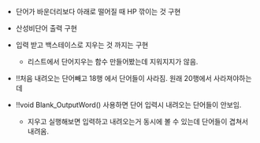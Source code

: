 - 단어가 바운더리보다 아래로 떨어질 때  HP 깎이는 것 구현

- 산성비단어 출력 구현

- 입력 받고 백스테이스로 지우는 것 까지는 구현
    - 리스트에서 단어지우는 함수 만들어봤는데 지워지지가 않음.

- !!처음 내려오는 단어빼고 18행 에서 단어들이 사라짐. 원래 20행에서 사라져야하는데

- !!void Blank_OutputWord() 사용하면 단어 입력시 내려오는 단어들이 안보임.
    - 지우고 실행해보면 입력하고 내려오는거 동시에 볼 수 있는데 단어들이 겹쳐서 내려옴.
